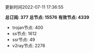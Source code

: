 更新时间2022-07-11 17:36:55

**总订阅: 377**
**总节点: 15576**
**有效节点: 4339**
- trojan节点: 400
- ss节点: 1612
- ssr节点: 49
- v2ray节点: 2278
